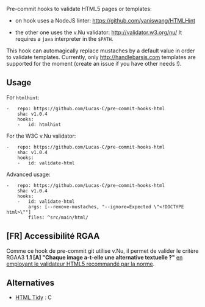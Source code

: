 Pre-commit hooks to validate HTML5 pages or templates:

- on hook uses a NodeJS linter: https://github.com/yaniswang/HTMLHint

- the other one uses the v.Nu validator: http://validator.w3.org/nu/
It requires a `java` interpreter in the `$PATH`.

This hook can automagically replace mustaches by a default value in order to validate templates.
Currently, only http://handlebarsjs.com templates are supported for the moment (create an issue if you have other needs !).

## Usage

For `htmlhint`:

```
-   repo: https://github.com/Lucas-C/pre-commit-hooks-html
    sha: v1.0.4
    hooks:
    -   id: htmlhint
```

For the W3C v.Nu validator:

```
-   repo: https://github.com/Lucas-C/pre-commit-hooks-html
    sha: v1.0.4
    hooks:
    -   id: validate-html
```

Advanced usage:

```
-   repo: https://github.com/Lucas-C/pre-commit-hooks-html
    sha: v1.0.4
    hooks:
    -   id: validate-html
        args: [--remove-mustaches, "--ignore=Expected \"<!DOCTYPE html>\""]
        files: ^src/main/html/
```

## [FR] Accessibilité RGAA

Comme ce hook de pre-commit git utilise v.Nu, il permet de valider le critère RGAA3 **1.1 [A] "Chaque image a-t-elle une alternative textuelle ?"** [en employant le validateur HTML5 recommandé par la norme](http://disic.github.io/rgaa_methodologie/).


## Alternatives

- [HTML Tidy](http://www.html-tidy.org) : C
